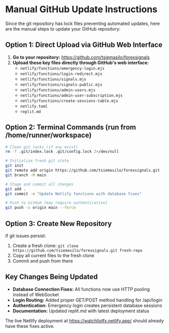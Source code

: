# Manual GitHub Update Instructions

Since the git repository has lock files preventing automated updates, here are the manual steps to update your GitHub repository:

## Option 1: Direct Upload via GitHub Web Interface

1. **Go to your repository:** https://github.com/tsiemasilo/forexsignals
2. **Upload these key files directly through GitHub's web interface:**
   - `netlify/functions/emergency-login.mjs`
   - `netlify/functions/login-redirect.mjs`
   - `netlify/functions/signals.mjs`
   - `netlify/functions/signals-public.mjs` 
   - `netlify/functions/admin-users.mjs`
   - `netlify/functions/admin-user-subscription.mjs`
   - `netlify/functions/create-sessions-table.mjs`
   - `netlify.toml`
   - `replit.md`

## Option 2: Terminal Commands (run from /home/runner/workspace)

```bash
# Clean git locks (if any exist)
rm -f .git/index.lock .git/config.lock 2>/dev/null

# Initialize fresh git state
git init
git remote add origin https://github.com/tsiemasilo/forexsignals.git
git branch -M main

# Stage and commit all changes
git add .
git commit -m "Update Netlify functions with database fixes"

# Push to GitHub (may require authentication)
git push -u origin main --force
```

## Option 3: Create New Repository

If git issues persist:
1. Create a fresh clone: `git clone https://github.com/tsiemasilo/forexsignals.git fresh-repo`
2. Copy all current files to the fresh clone
3. Commit and push from there

## Key Changes Being Updated

- **Database Connection Fixes:** All functions now use HTTP pooling instead of WebSocket
- **Login Routing:** Added proper GET/POST method handling for /api/login
- **Authentication:** Emergency login creates persistent database sessions
- **Documentation:** Updated replit.md with latest deployment status

The live Netlify deployment at https://watchlistfx.netlify.app/ should already have these fixes active.